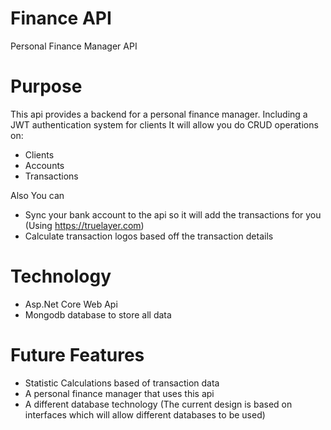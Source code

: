 # Finance API
Personal Finance Manager API

# Purpose
This api provides a backend for a personal finance manager.  Including a JWT authentication system for clients
It will allow you do CRUD operations on:
- Clients
- Accounts
- Transactions

Also You can
- Sync your bank account to the api so it will add the transactions for you (Using https://truelayer.com)
- Calculate transaction logos based off the transaction details

# Technology
- Asp.Net Core Web Api
- Mongodb database to store all data

# Future Features
- Statistic Calculations based of transaction data
- A personal finance manager that uses this api
- A different database technology (The current design is based on interfaces which will allow different databases to be used)
